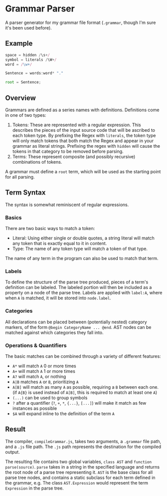 # Grammar Parser
A parser generator for my grammar file format (`.grammar`, though I'm sure it's been used before).

## Example

```js
space = hidden /\s+/
symbol = literals /\W+/
word = /\w+/

Sentence = words:word* "."

root = Sentence;

```

## Overview

Grammars are defined as a series names with definitions. Definitions come in one of two types:
1. Tokens: These are represented with a regular expression. This describes the pieces of the input source code that will be ascribed to each token type. By prefixing the Regex with `literals`, the token type will only match tokens that both match the Regex and appear in your grammar as literal strings. Prefixing the regex with `hidden` will cause the tokens in that category to be removed before parsing.
2. Terms: These represent composite (and possibly recursive) combinations of tokens.

A grammar must define a `root` term, which will be used as the starting point for all parsing.

## Term Syntax
The syntax is somewhat reminiscent of regular expressions.

### Basics
There are two basic ways to match a token:
* Literal: Using either single or double quotes, a string literal will match any token that is exactly equal to it in content.
* Type: The name of any token type will match a token of that type.

The name of any term in the program can also be used to match that term.

### Labels
To define the structure of the parse tree produced, pieces of a term's definition can be labeled. The labeled portion will then be included as a property on a node of the parse tree. Labels are applied with `label:A`, where when `A` is matched, it will be stored into `node.label`.

### Categories
All declarations can be placed between (potentially nested) category markers, of the form `@begin CategoryName ... @end`. AST nodes can be matched against which categories they fall into. 

### Operations & Quantifiers
The basic matches can be combined through a variety of different features:
* `A*` will match `A` 0 or more times
* `A+` will match `A` 1 or more times
* `A?` will match `A`, or nothing
* `A|B` matches `A` or `B`, prioritizing `A`
* `A[B]` will match as many `A` as possible, requiring a `B` between each one. (if `A{B}` is used instead of `A[B]`, this is required to match at least one `A`)
* `(...)` can be used to group symbols
* `?` after a quantifier (`?`, `+`, `*`, `{...}`, `[...]`) will make it match as few instances as possible
* `$A` will expand inline to the definition of the term `A`

## Result
The compiler, `compileGrammar.js`, takes two arguments, a `.grammar` file path, and a `.js` file path. The `.js` path represents the destination for the compiled output.

The resulting file contains two global variables, `class AST` and `function parse(source)`.
`parse` takes in a string in the specified language and returns the root node of a parse tree representing it.
`AST` is the base class for all parse tree nodes, and contains a static subclass for each term defined in the grammar, e.g. The class `AST.Expression` would represent the term `Expression` in the parse tree.
